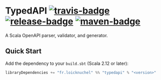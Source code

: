 # TypedAPI [![travis-badge][]][travis] [![release-badge][]][release] [![maven-badge][]][maven]

[travis]:                                 https://travis-ci.com/loicknuchel/TypedAPI
[travis-badge]:                           https://travis-ci.com/loicknuchel/TypedAPI.svg?branch=master
[release]:                                   https://github.com/loicknuchel/TypedAPI/releases/latest
[release-badge]:          https://img.shields.io/github/release/loicknuchel/TypedAPI.svg
[maven]:       https://maven-badges.herokuapp.com/maven-central/loicknuchel/TypedAPI_2.13
[maven-badge]: https://maven-badges.herokuapp.com/maven-central/loicknuchel/TypedAPI_2.13/badge.svg

A Scala OpenAPI parser, validator, and generator.

## Quick Start

Add the dependency to your `build.sbt` (Scala 2.12 or later):

```scala
libraryDependencies += "fr.loicknuchel" %% "typedapi" % "<version>"
```
